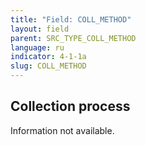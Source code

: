 ```yaml
---
title: "Field: COLL_METHOD"
layout: field
parent: SRC_TYPE_COLL_METHOD
language: ru
indicator: 4-1-1a
slug: COLL_METHOD
---
```

## Collection process

Information not available.